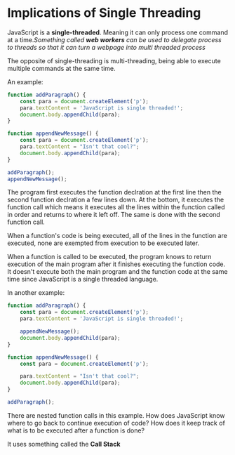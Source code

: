 # Implications of Single Threading

JavaScript is a **single-threaded**. Meaning it can only process one command at a time.*Something called **web workers** can be used to delegate process to threads so that it can turn a webpage into multi threaded process*

The opposite of single-threading is multi-threading, being able to execute multiple commands at the same time.


An example:


```js
function addParagraph() {
    const para = document.createElement('p');
    para.textContent = 'JavaScript is single threaded!';
    document.body.appendChild(para);
}

function appendNewMessage() {
    const para = document.createElement('p');
    para.textContent = "Isn't that cool?";
    document.body.appendChild(para);
}

addParagraph();
appendNewMessage();
```

The program first executes the function declration at the first line then the second function declration a few lines down. At the bottom, it executes the function call which means it executes all the lines within the function called in order and returns to where it left off. The same is done with the second function call.

When a function's code is being executed, all of the lines in the function are executed, none are exempted from execution to be executed later.

When a function is called to be executed, the program knows to return execution of the main program after it finishes executing the function code. It doesn't execute both the main program and the function code at the same time since JavaScript is a single threaded language.


In another example:

```js
function addParagraph() {
    const para = document.createElement('p');
    para.textContent = 'JavaScript is single threaded!';

    appendNewMessage();
    document.body.appendChild(para);
}

function appendNewMessage() {
    const para = document.createElement('p');

    para.textContent = "Isn't that cool?";
    document.body.appendChild(para);
}

addParagraph();
```

There are nested function calls in this example. How does JavaScript know where to go back to continue execution of code? How does it keep track of what is to be executed after a function is done?

It uses something called the **Call Stack**